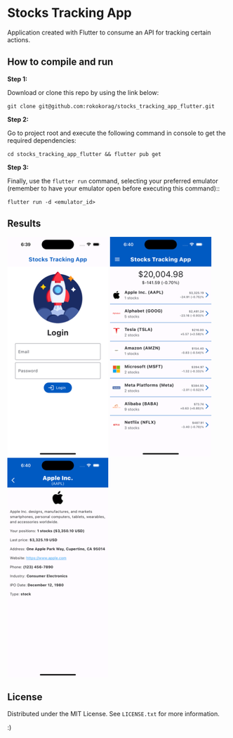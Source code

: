 # Stocks Tracking App

Application created with Flutter to consume an API for tracking certain actions.

## How to compile and run

**Step 1:**

Download or clone this repo by using the link below:

```
git clone git@github.com:rokokorag/stocks_tracking_app_flutter.git
```

**Step 2:**

Go to project root and execute the following command in console to get the required dependencies: 

```
cd stocks_tracking_app_flutter && flutter pub get 
```

**Step 3:**

Finally, use the `flutter run` command, selecting your preferred emulator (remember to have your emulator open before executing this command)::

```
flutter run -d <emulator_id>
```

## Results

<div>
<img src="/images/login_image.png" alt="Login screen image" height="500">
<img src="/images/positions_image.png" alt="Positions list screen image" height="500">
<img src="/images/position_details_image.png" alt="Position details screen image" height="500">
</div>

## License

Distributed under the MIT License. See `LICENSE.txt` for more information.

:)

